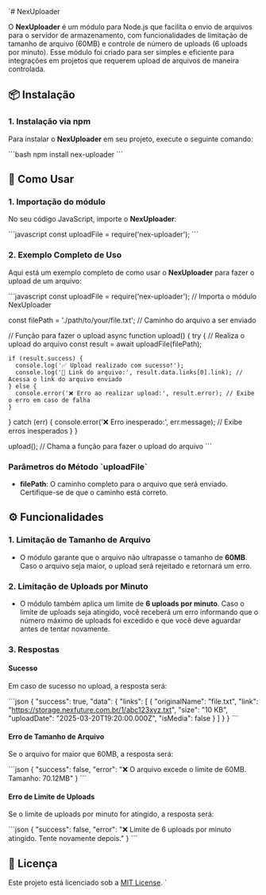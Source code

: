 `# NexUploader

O **NexUploader** é um módulo para Node.js que facilita o envio de arquivos para o servidor de armazenamento, com funcionalidades de limitação de tamanho de arquivo (60MB) e controle de número de uploads (6 uploads por minuto). Esse módulo foi criado para ser simples e eficiente para integrações em projetos que requerem upload de arquivos de maneira controlada.

## 📦 Instalação

### 1. Instalação via npm

Para instalar o **NexUploader** em seu projeto, execute o seguinte comando:

\`\`\`bash
npm install nex-uploader
\`\`\`

## 🚀 Como Usar

### 1. Importação do módulo

No seu código JavaScript, importe o **NexUploader**:

\`\`\`javascript
const uploadFile = require('nex-uploader');
\`\`\`

### 2. Exemplo Completo de Uso

Aqui está um exemplo completo de como usar o **NexUploader** para fazer o upload de um arquivo:

\`\`\`javascript
const uploadFile = require('nex-uploader'); // Importa o módulo NexUploader

const filePath = './path/to/your/file.txt'; // Caminho do arquivo a ser enviado

// Função para fazer o upload
async function upload() {
  try {
    // Realiza o upload do arquivo
    const result = await uploadFile(filePath); 

    if (result.success) {
      console.log('✅ Upload realizado com sucesso!');
      console.log('🔗 Link do arquivo:', result.data.links[0].link); // Acessa o link do arquivo enviado
    } else {
      console.error('❌ Erro ao realizar upload:', result.error); // Exibe o erro em caso de falha
    }

  } catch (err) {
    console.error('❌ Erro inesperado:', err.message); // Exibe erros inesperados
  }
}

upload(); // Chama a função para fazer o upload do arquivo
\`\`\`

### Parâmetros do Método \`uploadFile\`

- **filePath**: O caminho completo para o arquivo que será enviado. Certifique-se de que o caminho está correto.

## ⚙️ Funcionalidades

### 1. Limitação de Tamanho de Arquivo

- O módulo garante que o arquivo não ultrapasse o tamanho de **60MB**. Caso o arquivo seja maior, o upload será rejeitado e retornará um erro.

### 2. Limitação de Uploads por Minuto

- O módulo também aplica um limite de **6 uploads por minuto**. Caso o limite de uploads seja atingido, você receberá um erro informando que o número máximo de uploads foi excedido e que você deve aguardar antes de tentar novamente.

### 3. Respostas

#### Sucesso

Em caso de sucesso no upload, a resposta será:

\`\`\`json
{
  "success": true,
  "data": {
    "links": [
      {
        "originalName": "file.txt",
        "link": "https://storage.nexfuture.com.br/1/abc123xyz.txt",
        "size": "10 KB",
        "uploadDate": "2025-03-20T19:20:00.000Z",
        "isMedia": false
      }
    ]
  }
}
\`\`\`

#### Erro de Tamanho de Arquivo

Se o arquivo for maior que 60MB, a resposta será:

\`\`\`json
{
  "success": false,
  "error": "❌ O arquivo excede o limite de 60MB. Tamanho: 70.12MB"
}
\`\`\`

#### Erro de Limite de Uploads

Se o limite de uploads por minuto for atingido, a resposta será:

\`\`\`json
{
  "success": false,
  "error": "❌ Limite de 6 uploads por minuto atingido. Tente novamente depois."
}
\`\`\`

## 📜 Licença

Este projeto está licenciado sob a [MIT License](LICENSE).
`